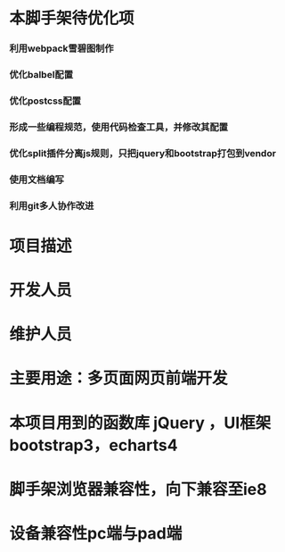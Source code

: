 
# 本脚手架待优化项
### 利用webpack雪碧图制作
### 优化balbel配置
### 优化postcss配置
### 形成一些编程规范，使用代码检查工具，并修改其配置
### 优化split插件分离js规则，只把jquery和bootstrap打包到vendor
### 使用文档编写
### 利用git多人协作改进


# 项目描述
# 开发人员
# 维护人员
# 主要用途：多页面网页前端开发
# 本项目用到的函数库 jQuery ，UI框架 bootstrap3，echarts4
# 脚手架浏览器兼容性，向下兼容至ie8
# 设备兼容性pc端与pad端